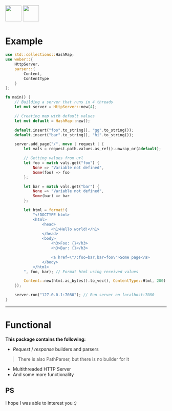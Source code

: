 [<img src="https://crates.io/favicon.ico" width="50"/>](https://crates.io/crates/weber)
[<img src="https://github.githubassets.com/favicons/favicon.svg" width="50"/>](https://github.com/Blinc13/weber)
---
# Example
```rust
use std::collections::HashMap;
use weber::{
    HttpServer,
    parser::{
        Content,
        ContentType
    }
};

fn main() {
    // Building a server that runs in 4 threads
    let mut server = HttpServer::new(4);

    // Creating map with default values
    let mut default = HashMap::new();

    default.insert("foo".to_string(), "gg".to_string());
    default.insert("bar".to_string(), "hi".to_string());

    server.add_page("/", move | request | {
        let vals = request.path.values.as_ref().unwrap_or(&default);

        // Getting values from url
        let foo = match vals.get("foo") {
            None => "Variable not defined",
            Some(foo) => foo
        };

        let bar = match vals.get("bar") {
            None => "Variable not defined",
            Some(bar) => bar
        };

        let html = format!(
            "<!DOCTYPE html>
            <html>
                <head>
                    <h1>Hello world!</h1>
                </head>
                <body>
                    <h3>Foo: {}</h3>
                    <h3>Bar: {}</h3>

                    <a href=\"/:foo=bar,bar=foo\">Some page</a>
                </body>
            </html>
        ", foo, bar); // Format html using received values

        Content::new(html.as_bytes().to_vec(), ContentType::Html, 200)
    });

    server.run("127.0.0.1:7080"); // Run server on localhost:7080
}
```
---
# Functional
**This package contains the following:**
- *Request* / *response* builders and parsers
> There is also PathParser, but there is no builder for it
- Multithreaded HTTP Server
- And some more functionality

## PS
I hope I was able to interest you *:)*
